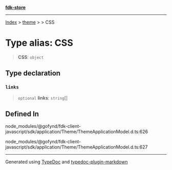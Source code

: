 [**fdk-store**](../../../README.md)
***

[Index](../../../API.md) > [theme](../../README.md) > [<internal>](../README.md) > CSS

# Type alias: CSS

> **CSS**: `object`

## Type declaration

### `links`

> `optional` **links**: `string`[]

## Defined In

node\_modules/@gofynd/fdk-client-javascript/sdk/application/Theme/ThemeApplicationModel.d.ts:626

node\_modules/@gofynd/fdk-client-javascript/sdk/application/Theme/ThemeApplicationModel.d.ts:627

***
Generated using [TypeDoc](https://typedoc.org/) and [typedoc-plugin-markdown](https://www.npmjs.com/package/typedoc-plugin-markdown)
